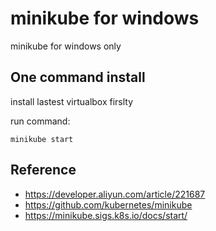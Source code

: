 # minikube for windows


minikube for windows only



## One command install 

install lastest virtualbox firslty

run command:

```
minikube start
```

## Reference
- https://developer.aliyun.com/article/221687
- https://github.com/kubernetes/minikube
- https://minikube.sigs.k8s.io/docs/start/
